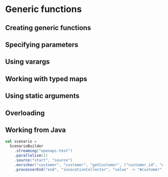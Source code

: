 # Generic functions
 


## Creating generic functions

## Specifying parameters

## Using varargs

## Working with typed maps

## Using static arguments

## Overloading

## Working from Java

```scala
val scenario = 
  ScenarioBuilder
    .streaming("openapi-test")
    .parallelism(1)
    .source("start", "source")
    .enricher("customer", "customer", "getCustomer", ("customer_id", "#input"))
    .processorEnd("end", "invocationCollector", "value" -> "#customer")
```
